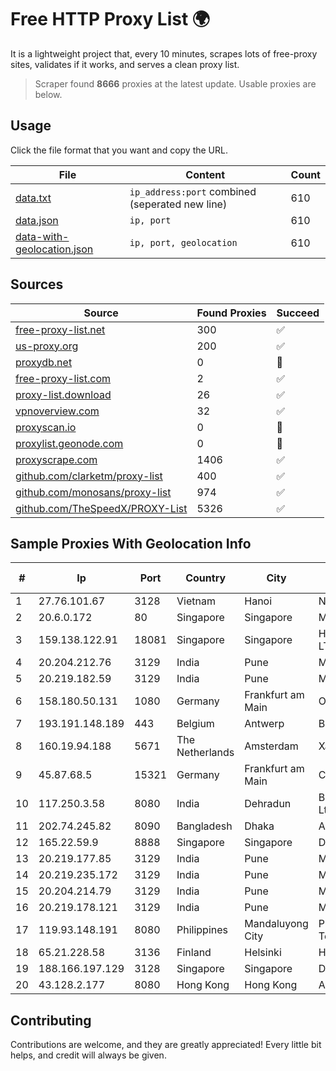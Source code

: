 
# Free HTTP Proxy List 🌍

It is a lightweight project that, every 10 minutes, scrapes lots of free-proxy sites, validates if it works, and serves a clean proxy list.


> Scraper found **8666** proxies at the latest update. Usable proxies are below.

## Usage

Click the file format that you want and copy the URL.


|File|Content|Count|
|----|-------|-----|
|[data.txt](https://raw.githubusercontent.com/themiralay/Proxy-List-World/master/data.txt)|`ip_address:port` combined (seperated new line)|610|
|[data.json](https://raw.githubusercontent.com/themiralay/Proxy-List-World/master/data.json)|`ip, port`|610|
|[data-with-geolocation.json](https://raw.githubusercontent.com/themiralay/Proxy-List-World/master/data-with-geolocation.json)|`ip, port, geolocation`|610|

## Sources

|Source|Found Proxies|Succeed|
|------|-------------|-------|
|[free-proxy-list.net](https://free-proxy-list.net)|300|✅|
|[us-proxy.org](https://www.us-proxy.org)|200|✅|
|[proxydb.net](http://proxydb.net)|0|🚫|
|[free-proxy-list.com](https://free-proxy-list.com/?page=&port=&type%5B%5D=http&type%5B%5D=https&up_time=0&search=Search)|2|✅|
|[proxy-list.download](https://www.proxy-list.download/HTTP)|26|✅|
|[vpnoverview.com](https://vpnoverview.com/privacy/anonymous-browsing/free-proxy-servers)|32|✅|
|[proxyscan.io](https://www.proxyscan.io)|0|🚫|
|[proxylist.geonode.com](https://proxylist.geonode.com/api/proxy-list?limit=300&page=1&sort_by=lastChecked&sort_type=desc&protocols=http,https)|0|🚫|
|[proxyscrape.com](https://api.proxyscrape.com/v2/?request=displayproxies&protocol=http&timeout=10000&country=all&ssl=all&anonymity=all)|1406|✅|
|[github.com/clarketm/proxy-list](https://raw.githubusercontent.com/clarketm/proxy-list/master/proxy-list-raw.txt)|400|✅|
|[github.com/monosans/proxy-list](https://raw.githubusercontent.com/monosans/proxy-list/main/proxies/http.txt)|974|✅|
|[github.com/TheSpeedX/PROXY-List](https://raw.githubusercontent.com/TheSpeedX/PROXY-List/master/http.txt)|5326|✅|


## Sample Proxies With Geolocation Info

|#|Ip|Port|Country|City|Internet Service Provider|
|-|--|----|-------|----|-------------------------|
|1|27.76.101.67|3128|Vietnam|Hanoi|Newass2011xDSLHCMC|
|2|20.6.0.172|80|Singapore|Singapore|Microsoft Corporation|
|3|159.138.122.91|18081|Singapore|Singapore|Huawei International Pte. LTD|
|4|20.204.212.76|3129|India|Pune|Microsoft Corporation|
|5|20.219.182.59|3129|India|Pune|Microsoft Corporation|
|6|158.180.50.131|1080|Germany|Frankfurt am Main|Oracle Corporation|
|7|193.191.148.189|443|Belgium|Antwerp|BELNET|
|8|160.19.94.188|5671|The Netherlands|Amsterdam|Xantho UAB|
|9|45.87.68.5|15321|Germany|Frankfurt am Main|Cogent Communications|
|10|117.250.3.58|8080|India|Dehradun|Bharat Sanchar Nigam Ltd|
|11|202.74.245.82|8090|Bangladesh|Dhaka|Aamra Networks Limited|
|12|165.22.59.9|8888|Singapore|Singapore|DigitalOcean, LLC|
|13|20.219.177.85|3129|India|Pune|Microsoft Corporation|
|14|20.219.235.172|3129|India|Pune|Microsoft Corporation|
|15|20.204.214.79|3129|India|Pune|Microsoft Corporation|
|16|20.219.178.121|3129|India|Pune|Microsoft Corporation|
|17|119.93.148.191|8080|Philippines|Mandaluyong City|Philippine Long Distance Telephone Co.|
|18|65.21.228.58|3136|Finland|Helsinki|Hetzner Online GmbH|
|19|188.166.197.129|3128|Singapore|Singapore|DigitalOcean, LLC|
|20|43.128.2.177|8080|Hong Kong|Hong Kong|Aceville Pte.ltd|



## Contributing

Contributions are welcome, and they are greatly appreciated! Every
little bit helps, and credit will always be given.

